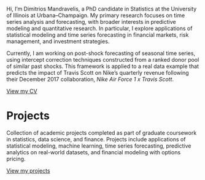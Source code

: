 Hi, I’m Dimitrios Mandravelis, a PhD candidate in Statistics at the University of Illinois at Urbana–Champaign. My primary research focuses on time series analysis and forecasting, with broader interests in predictive modeling and quantitative research. In particular, I explore applications of statistical modeling and time series forecasting in financial markets, risk management, and investment strategies. 

Currently, I am working on post-shock forecasting of seasonal time series, using intercept correction techniques constructed from a ranked donor pool of similar past shocks. This framework is applied to a real data example that predicts the impact of Travis Scott on Nike’s quarterly revenue following their December 2017 collaboration, *Nike Air Force 1 x Travis Scott*.

[View my CV](cv.md)

# Projects

Collection of academic projects completed as part of graduate coursework in statistics, data science, and finance. Projects include applications of statistical modeling, machine learning, time series forecasting, predictive analytics on real-world datasets, and financial modeling with options pricing.

[View my projects](https://github.com/DimitriMan/academic-projects)
